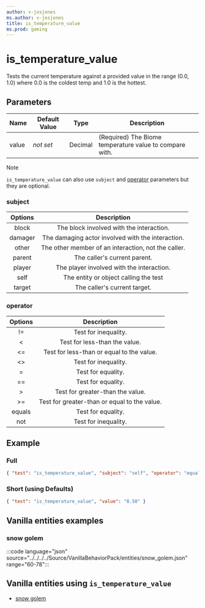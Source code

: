 ```yaml
---
author: v-josjones
ms.author: v-josjones
title: is_temperature_value
ms.prod: gaming
---
```


# is_temperature_value

Tests the current temperature against a provided value in the range (0.0, 1.0) where 0.0 is the coldest temp and 1.0 is the hottest.

## Parameters

|Name |Default Value  |Type  |Description  |
|---------|---------|---------|---------|
|value |*not set* |Decimal |(Required) The Biome temperature value to compare with. |

>[!Note]
>`is_temperature_value` can also use `subject` and [operator](../Definitions/NestedTables/operator.md) parameters but they are optional.

### subject

| Options| Description |
|:-----------:|:-----------:|
| block| The block involved with the interaction. |
| damager| The damaging actor involved with the interaction. |
| other| The other member of an interaction, not the caller. |
| parent| The caller's current parent. |
| player| The player involved with the interaction. |
| self| The entity or object calling the test |
| target| The caller's current target. |

### operator

| Options| Description |
|:-----------:|:-----------:|
| !=| Test for inequality. |
| <| Test for less-than the value. |
| <=| Test for less-than or equal to the value. |
| <>| Test for inequality. |
| =| Test for equality. |
| ==| Test for equality. |
| >| Test for greater-than the value. |
| >=| Test for greater-than or equal to the value. |
| equals| Test for equality. |
| not| Test for inequality. |

## Example

### Full

```json
{ "test": "is_temperature_value", "subject": "self", "operator": "equals", "value": "0.50" }
```

### Short (using Defaults)

```json
{ "test": "is_temperature_value", "value": "0.50" }
```

## Vanilla entities examples

### snow golem

:::code language="json" source="../../../../Source/VanillaBehaviorPack/entities/snow_golem.json" range="60-78":::

## Vanilla entities using `is_temperature_value`

- [snow golem](../../../../Source/VanillaBehaviorPack_Snippets/entities/snow_golem.md)
